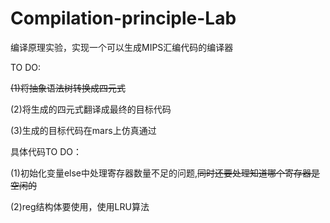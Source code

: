 # Compilation-principle-Lab
编译原理实验，实现一个可以生成MIPS汇编代码的编译器

TO DO:

~~(1)将抽象语法树转换成四元式~~

(2)将生成的四元式翻译成最终的目标代码

(3)生成的目标代码在mars上仿真通过

具体代码TO DO：

(1)初始化变量else中处理寄存器数量不足的问题,~~同时还要处理知道哪个寄存器是空闲的~~

(2)reg结构体要使用，使用LRU算法
